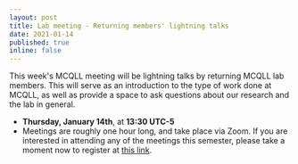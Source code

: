 ```yaml
---
layout: post
title: Lab meeting - Returning members' lightning talks
date: 2021-01-14
published: true
inline: false 
---
```


This week's MCQLL meeting will be lightning talks by returning MCQLL lab members. This will serve as an introduction to the type of work done at MCQLL, as well as provide a space to ask questions about our research and the lab in general. 

- **Thursday, January 14th**, at **13:30 UTC-5**
- Meetings are roughly one hour long, and take place via Zoom. If you are interested in attending any of the meetings this semester, please take a moment now to register at [this link](https://umontreal.zoom.us/meeting/register/tJItdu6rrj4vH9JbKXKlNpMbPPm8IUJdWP7Q).
